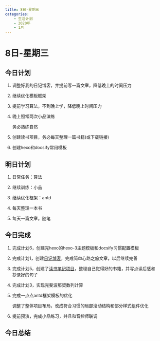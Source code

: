 ```yaml
---
title: 8日-星期三
categories:
	- 生活计划
	- 2020年
	- 1月
---
```


# 8日-星期三

## 今日计划

1. 调整好我的日记博客，并提前写一篇文章，降低晚上的时间压力

2. 继续优化模板框架

3. 提前学习算法，不到晚上学，降低晚上时间压力

4. 晚上照常两次小品演练

	务必熟练自然​

5. 创建读书项目，务必每天整理一篇书籍(或下载链接)

6. 创建hexo和docsify常用模板

## 明日计划

1. 日常任务：算法

2. 继续训练：小品

3. 继续优化框架：antd

4. 每天整理一本书

5. 每天一篇文章，随笔

## 今日完成

1. 完成计划6，创建完hexo的hexo-3主题模板和docsify习惯配置模板

2. 完成计划1，创建[日记博客](https://BrucePhoebus.github.io)，完成简单心路之旅文章，以后继续完善

3. 完成计划5，创建了[读书笔记项目](https://brucephoebus.github.io/read-notes)，整理自己觉得好的书籍，并写点读后感和抄录好的句子

4. 完成计划3，实现完斐波那契数列计算

5. 完成一点点antd框架模板的优化

	调整了整体项目布局，改成符合习惯的局部滚动结构和部分样式组件优化

6. 提前预演，完成小品练习，并且和音控师联调

## 今日总结


